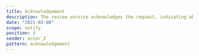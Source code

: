 ```yaml
---
title: Acknowledgement
description: The review service acknowledges the request, indicating whether or not it will deal with it any further
date: "2021-03-08"
scope: notify
position: 3
sender: actor_2
pattern: acknowledgement
---
```


